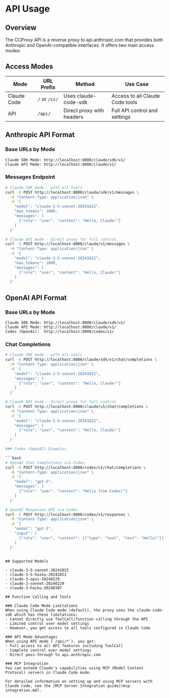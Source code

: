 # API Usage

## Overview

The CCProxy API is a reverse proxy to api.anthropic.com that provides both Anthropic and OpenAI-compatible interfaces. It offers two main access modes:

## Access Modes

| Mode | URL Prefix | Method | Use Case |
|------|------------|--------|----------|
| Claude Code | `/` or `/cc/` | Uses claude-code-sdk | Access to all Claude Code tools |
| API | `/api/` | Direct proxy with headers | Full API control and settings |

## Anthropic API Format

### Base URLs by Mode
```
Claude SDK Mode: http://localhost:8000/claude/sdk/v1/
Claude API Mode: http://localhost:8000/claude/v1/
```

### Messages Endpoint
```bash
# Claude SDK mode - with all tools
curl -X POST http://localhost:8000/claude/sdk/v1/messages \
  -H "Content-Type: application/json" \
  -d '{
    "model": "claude-3-5-sonnet-20241022",
    "max_tokens": 1000,
    "messages": [
      {"role": "user", "content": "Hello, Claude!"}
    ]
  }'

# Claude API mode - direct proxy for full control
curl -X POST http://localhost:8000/claude/v1/messages \
  -H "Content-Type: application/json" \
  -d '{
    "model": "claude-3-5-sonnet-20241022",
    "max_tokens": 1000,
    "messages": [
      {"role": "user", "content": "Hello, Claude!"}
    ]
  }'
```

## OpenAI API Format

### Base URLs by Mode
```
Claude SDK Mode: http://localhost:8000/claude/sdk/v1/
Claude API Mode: http://localhost:8000/claude/v1/
Codex (OpenAI):  http://localhost:8000/codex/v1/
```

### Chat Completions
```bash
# Claude SDK mode - with all tools
curl -X POST http://localhost:8000/claude/sdk/v1/chat/completions \
  -H "Content-Type: application/json" \
  -d '{
    "model": "claude-3-5-sonnet-20241022",
    "messages": [
      {"role": "user", "content": "Hello, Claude!"}
    ]
  }'

# Claude API mode - direct proxy for full control
curl -X POST http://localhost:8000/claude/v1/chat/completions \
  -H "Content-Type: application/json" \
  -d '{
    "model": "claude-3-5-sonnet-20241022",
    "messages": [
      {"role": "user", "content": "Hello, Claude!"}
    ]
  }'

### Codex (OpenAI) Examples

```bash
# OpenAI Chat Completions via Codex
curl -X POST http://localhost:8000/codex/v1/chat/completions \
  -H "Content-Type: application/json" \
  -d '{
    "model": "gpt-5",
    "messages": [
      {"role": "user", "content": "Hello from Codex!"}
    ]
  }'

# OpenAI Responses API via Codex
curl -X POST http://localhost:8000/codex/v1/responses \
  -H "Content-Type: application/json" \
  -d '{
    "model": "gpt-5",
    "input": [
      {"role": "user", "content": [{"type": "text", "text": "Hello!"}]}
    ]
  }'
```
```

## Supported Models

- claude-3-5-sonnet-20241022
- claude-3-5-haiku-20241022
- claude-3-opus-20240229
- claude-3-sonnet-20240229
- claude-3-haiku-20240307

## Function Calling and Tools

### Claude Code Mode Limitations
When using Claude Code mode (default), the proxy uses the claude-code-sdk which has these limitations:
- Cannot directly use ToolCall/function calling through the API
- Limited control over model settings
- However, you get access to all tools configured in Claude Code

### API Mode Advantages
When using API mode (`/api/*`), you get:
- Full access to all API features including ToolCall
- Complete control over model settings
- Direct pass-through to api.anthropic.com

### MCP Integration
You can extend Claude's capabilities using MCP (Model Context Protocol) servers in Claude Code mode.

For detailed information on setting up and using MCP servers with Claude Code, see the [MCP Server Integration guide](mcp-integration.md).

